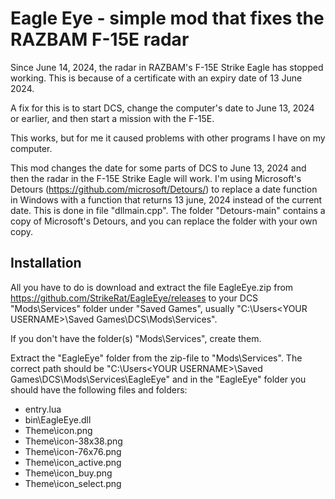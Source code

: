 # Eagle Eye - simple mod that fixes the RAZBAM F-15E radar

Since June 14, 2024, the radar in RAZBAM's F-15E Strike Eagle has stopped working. This is because of a certificate with an expiry date of 13 June 2024.

A fix for this is to start DCS, change the computer's date to June 13, 2024 or earlier, and then start a mission with the F-15E.

This works, but for me it caused problems with other programs I have on my computer.

This mod changes the date for some parts of DCS to June 13, 2024 and then the radar in the F-15E Strike Eagle will work. I'm using Microsoft's Detours (https://github.com/microsoft/Detours/) to replace a date function in Windows with a function that returns 13 june, 2024 instead of the current date. This is done in file "dllmain.cpp". The folder "Detours-main" contains a copy of Microsoft's Detours, and you can replace the folder with your own copy.

## Installation

All you have to do is download and extract the file EagleEye.zip from https://github.com/StrikeRat/EagleEye/releases to your DCS "Mods\Services" folder under "Saved Games", usually "C:\Users\<YOUR USERNAME>\Saved Games\DCS\Mods\Services".

If you don't have the folder(s) "Mods\Services", create them.

Extract the "EagleEye" folder from the zip-file to "Mods\Services". The correct path should be "C:\Users\<YOUR USERNAME>\Saved Games\DCS\Mods\Services\EagleEye" and in the "EagleEye" folder you should have the following files and folders:

- entry.lua
- bin\EagleEye.dll
- Theme\icon.png
- Theme\icon-38x38.png
- Theme\icon-76x76.png
- Theme\icon_active.png
- Theme\icon_buy.png
- Theme\icon_select.png
